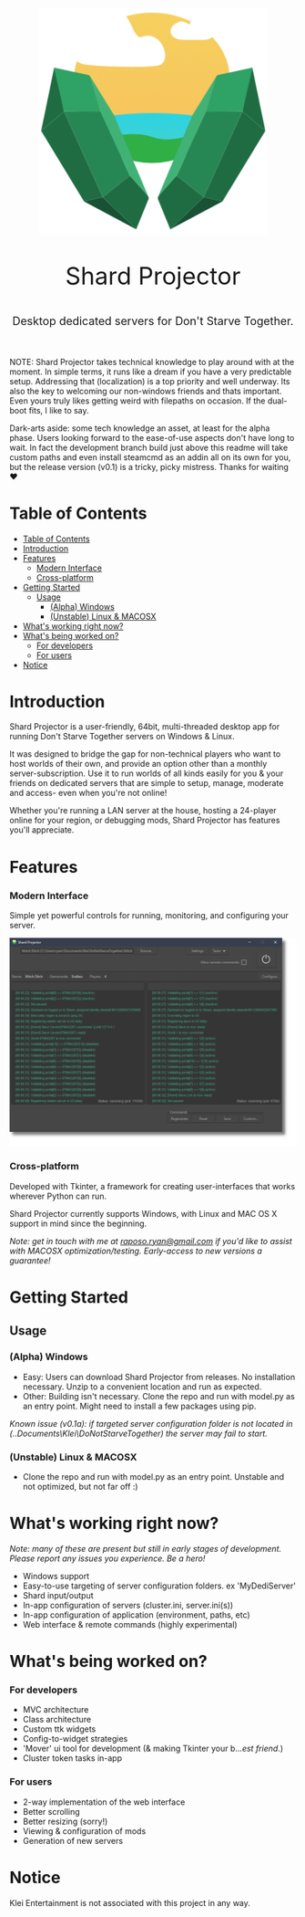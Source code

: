 <p align="center">
  <a href="" rel="noopener">
 <img width=400px height=400px src="img\sp-icon-header.png" alt="Shard Projector"></a>
</p>

<p align="center" style="font-size: 300%"> Shard Projector
</p>
<p align="center" style="font-size: 140%"> Desktop dedicated servers for Don't Starve Together. 
</p>
<br>

NOTE: Shard Projector takes technical knowledge to play around with at the moment. In simple terms, it runs like a dream if you have a very predictable setup. Addressing that (localization) is a top priority and well underway. Its also the key to welcoming our non-windows friends and thats important. Even yours truly likes getting weird with filepaths on occasion. If the dual-boot fits, I like to say.

Dark-arts aside: some tech knowledge an asset, at least for the alpha phase. Users looking forward to the ease-of-use aspects don't have long to wait. In fact the development branch build just above this readme will take custom paths and even install steamcmd as an addin all on its own for you, but the release version (v0.1) is a tricky, picky mistress. Thanks for waiting ❤

# Table of Contents

- [Table of Contents](#table-of-contents)
- [Introduction](#introduction)
- [Features](#features)
    - [Modern Interface](#modern-interface)
    - [Cross-platform](#cross-platform)
- [Getting Started](#getting-started)
  - [Usage](#usage)
    - [(Alpha) Windows](#alpha-windows)
    - [(Unstable) Linux & MACOSX](#unstable-linux--macosx)
- [What's working right now?](#whats-working-right-now)
- [What's being worked on?](#whats-being-worked-on)
    - [For developers](#for-developers)
    - [For users](#for-users)
- [Notice](#notice)
  
# Introduction

Shard Projector is a user-friendly, 64bit, multi-threaded desktop app for running Don't Starve Together servers on Windows & Linux. 

It was designed to bridge the gap for non-technical players who want to host worlds of their own, and provide an option other than a monthly server-subscription. Use it to run worlds of all kinds easily for you & your friends on dedicated servers that are simple to setup, manage, moderate and access- even when you're not online!

Whether you're running a LAN server at the house, hosting a 24-player online for your region, or debugging mods, Shard Projector has features you'll appreciate.

# Features

### Modern Interface

Simple yet powerful controls for running, monitoring, and configuring your server.

![Shard Projector](img/sp-running-preview.png)

### Cross-platform

Developed with Tkinter, a framework for creating user-interfaces that works wherever Python can run.

Shard Projector currently supports Windows, with Linux and MAC OS X support in mind since the beginning. 

*Note: get in touch with me at raposo.ryan@gmail.com if you'd like to assist with MACOSX optimization/testing. Early-access to new versions a guarantee!*

# Getting Started


## Usage

### (Alpha) Windows

- Easy: Users can download Shard Projector from releases. No installation necessary. Unzip to a convenient location and run as expected. 
- Other: Building isn't necessary. Clone the repo and run with model.py as an entry point. Might need to install a few packages using pip.

*Known issue (v0.1a): if targeted server configuration folder is not located in (..Documents\Klei\DoNotStarveTogether) the server may fail to start.*

### (Unstable) Linux & MACOSX

- Clone the repo and run with model.py as an entry point. Unstable and not optimized, but not far off :) 

# What's working right now?

*Note: many of these are present but still in early stages of development. Please report any issues you experience. Be a hero!* 

- Windows support
- Easy-to-use targeting of server configuration folders. ex 'MyDediServer'
- Shard input/output
- In-app configuration of servers (cluster.ini, server.ini(s))
- In-app configuration of application (environment, paths, etc) 
- Web interface & remote commands (highly experimental)

# What's being worked on?

### For developers
- MVC architecture
- Class architecture
- Custom ttk widgets
- Config-to-widget strategies
- 'Mover' ui tool for development (& making Tkinter your b...*est friend*.)
- Cluster token tasks in-app

### For users
- 2-way implementation of the web interface
- Better scrolling
- Better resizing (sorry!)
- Viewing & configuration of mods
- Generation of new servers

# Notice

Klei Entertainment is not associated with this project in any way. 

